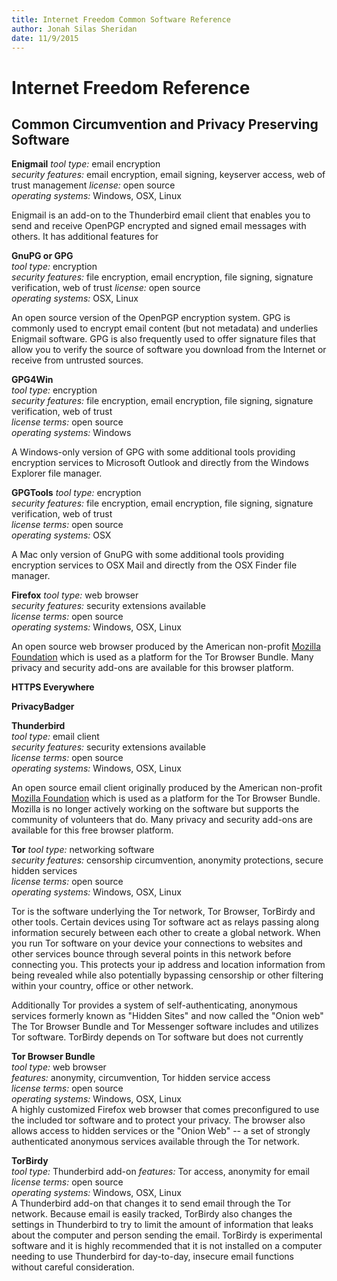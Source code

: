 ```yaml
---
title: Internet Freedom Common Software Reference
author: Jonah Silas Sheridan
date: 11/9/2015
---    
```


# Internet Freedom Reference
## Common Circumvention and Privacy Preserving Software
**Enigmail**
*tool type:* email encryption   
*security features:* email encryption, email signing, keyserver access, web of trust management
*license:* open source  
*operating systems:* Windows, OSX, Linux  

Enigmail is an add-on to the Thunderbird email client that enables you to send and receive OpenPGP encrypted and signed email messages with others. It has additional features for

**GnuPG or GPG**  
*tool type:* encryption   
*security features:* file encryption, email encryption, file signing, signature verification, web of trust
*license:* open source  
*operating systems:* OSX, Linux  

An open source version of the OpenPGP encryption system. GPG is commonly used to encrypt email content (but not metadata) and underlies Enigmail software. GPG is also frequently used to offer signature files that allow you to verify the source of software you download from the Internet or receive from untrusted sources.

**GPG4Win**  
*tool type:* encryption  
*security features:* file encryption, email encryption, file signing, signature verification, web of trust  
*license terms:* open source  
*operating systems:* Windows  

A Windows-only version of GPG with some additional tools providing encryption services to Microsoft Outlook and directly from the Windows Explorer file manager.

**GPGTools**
*tool type:* encryption   
*security features:* file encryption, email encryption, file signing, signature verification, web of trust   
*license terms:* open source  
*operating systems:* OSX  

A Mac only version of GnuPG with some additional tools providing encryption services to OSX Mail and directly from the OSX Finder file manager.

**Firefox**
*tool type:* web browser  
*security features:* security extensions available    
*license terms:* open source  
*operating systems:* Windows, OSX, Linux  

An open source web browser produced by the American non-profit [Mozilla Foundation](https://mozilla.org) which is used as a platform for the Tor Browser Bundle. Many privacy and security add-ons are available for this browser platform.

**HTTPS Everywhere**

**PrivacyBadger**

**Thunderbird**  
*tool type:* email client  
*security features:* security extensions available  
*license terms:* open source  
*operating systems:* Windows, OSX, Linux  

An open source email client originally produced by the American non-profit [Mozilla Foundation](https://mozilla.org) which is  used as a platform for the Tor Browser Bundle. Mozilla is no longer actively working on the software but supports the community of volunteers that do. Many privacy and security add-ons are available for this free browser platform.

**Tor**
*tool type:* networking software  
*security features:* censorship circumvention, anonymity protections, secure hidden services  
*license terms:* open source  
*operating systems:* Windows, OSX, Linux  

Tor is the software underlying the Tor network, Tor Browser, TorBirdy and other tools. Certain devices using Tor software act as relays passing along information securely between each other to create a global network. When you run Tor software on your device your connections to websites and other services bounce through several points in this network before connecting you. This protects your ip address and location information from being revealed while also potentially bypassing censorship or other filtering within your country, office or other network.

Additionally Tor provides a system of self-authenticating, anonymous services formerly known as "Hidden Sites" and now called the "Onion web" The Tor Browser Bundle and Tor Messenger software includes and utilizes Tor software. TorBirdy depends on Tor software but does not currently

**Tor Browser Bundle**  
*tool type:* web browser    
*features:* anonymity, circumvention, Tor hidden service access    
*license terms:* open source  
*operating systems:* Windows, OSX, Linux  
A highly customized Firefox web browser that comes preconfigured to use the included tor software and to protect your privacy. The browser also allows access to hidden services or the "Onion Web" -- a set of strongly authenticated anonymous services available through the Tor network.

**TorBirdy**  
*tool type:* Thunderbird add-on
*features:* Tor access, anonymity for email    
*license terms:* open source  
*operating systems:* Windows, OSX, Linux  
A Thunderbird add-on that changes it to send email through the Tor network. Because email is easily tracked, TorBirdy also changes the settings in Thunderbird to try to limit the amount of information that leaks about the computer and person sending the email. TorBirdy is experimental software and it is highly recommended that it is not installed on a computer needing to use Thunderbird for day-to-day, insecure email functions without careful consideration.
